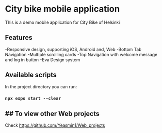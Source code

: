 # City bike mobile application
This is a demo mobile application for City Bike of Helsinki

## Features
-Responsive design, supporting iOS, Android and, Web
-Bottom Tab Navigation
-Multiple scrolling cards
-Top Navigation with welcome message and log in button
-Eva Design system

## Available scripts
In the project directory you can run:

### `npx expo start --clear`

## ## To view other Web projects

Check <https://github.com/Yeasmin1/Web_projects>

